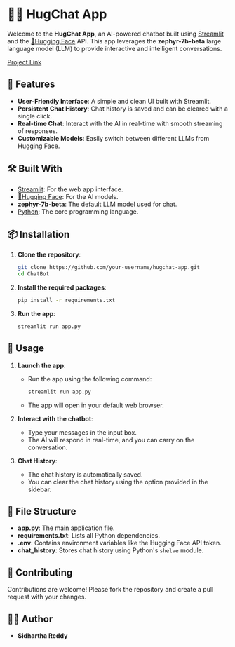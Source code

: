 # 🤗💬 HugChat App

Welcome to the **HugChat App**, an AI-powered chatbot built using [Streamlit](https://streamlit.io/) and the [🤗Hugging Face](https://huggingface.co/) API. This app leverages the **zephyr-7b-beta** large language model (LLM) to provide interactive and intelligent conversations.

[Project Link](https://sidharthchatbot.streamlit.app/)

## 🚀 Features

- **User-Friendly Interface**: A simple and clean UI built with Streamlit.
- **Persistent Chat History**: Chat history is saved and can be cleared with a single click.
- **Real-time Chat**: Interact with the AI in real-time with smooth streaming of responses.
- **Customizable Models**: Easily switch between different LLMs from Hugging Face.

## 🛠️ Built With

- [Streamlit](https://streamlit.io/): For the web app interface.
- [🤗Hugging Face](https://huggingface.co/): For the AI models.
- **zephyr-7b-beta**: The default LLM model used for chat.
- [Python](https://www.python.org/): The core programming language.
  

## 📦 Installation

1. **Clone the repository**:
   ```bash
   git clone https://github.com/your-username/hugchat-app.git
   cd ChatBot

2. **Install the required packages**:
   ```bash
   pip install -r requirements.txt

3. **Run the app**:
   ```bash
   streamlit run app.py

## 📝 Usage

1. **Launch the app**:
   - Run the app using the following command:
     ```bash
     streamlit run app.py
     ```
   - The app will open in your default web browser.

2. **Interact with the chatbot**:
   - Type your messages in the input box.
   - The AI will respond in real-time, and you can carry on the conversation.

3. **Chat History**:
   - The chat history is automatically saved.
   - You can clear the chat history using the option provided in the sidebar.

## 📂 File Structure

- **app.py**: The main application file.
- **requirements.txt**: Lists all Python dependencies.
- **.env**: Contains environment variables like the Hugging Face API token.
- **chat_history**: Stores chat history using Python's `shelve` module.

## 🤝 Contributing

Contributions are welcome! Please fork the repository and create a pull request with your changes.

## 🧑‍💻 Author

- **Sidhartha Reddy**



